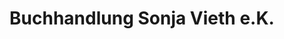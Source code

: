 ---
title: "Buchhandlung Sonja Vieth e.K."
url: /arnsberg/buchhandlung-sonja-vieth-e-k/
shop: Bücher
---
